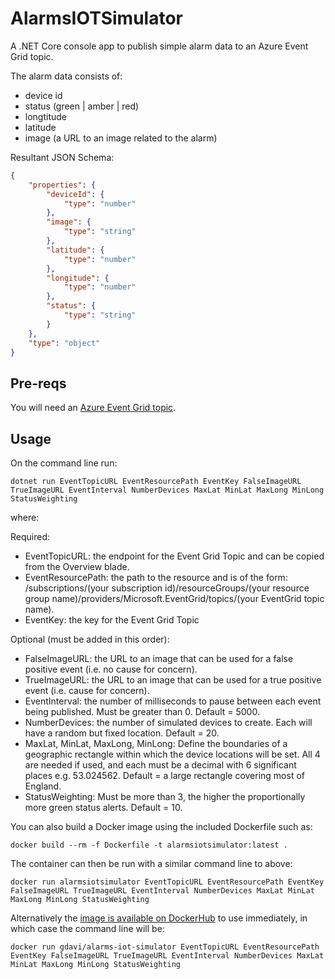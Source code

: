 # AlarmsIOTSimulator
A .NET Core console app to publish simple alarm data to an Azure Event Grid topic. 

The alarm data consists of:

- device id
- status (green | amber | red)
- longtitude
- latitude
- image (a URL to an image related to the alarm)

Resultant JSON Schema:

```JSON
{
    "properties": {
        "deviceId": {
            "type": "number"
        },
        "image": {
            "type": "string"
        },
        "latitude": {
            "type": "number"
        },
        "longitude": {
            "type": "number"
        },
        "status": {
            "type": "string"
        }
    },
    "type": "object"
}
```

## Pre-reqs

You will need an [Azure Event Grid topic](https://docs.microsoft.com/en-us/azure/event-grid/custom-event-quickstart-portal#create-a-custom-topic).

## Usage

On the command line run:

`dotnet run EventTopicURL EventResourcePath EventKey FalseImageURL TrueImageURL EventInterval NumberDevices MaxLat MinLat MaxLong MinLong StatusWeighting`

where:

Required:
- EventTopicURL: the endpoint for the Event Grid Topic and can be copied from the Overview blade.
- EventResourcePath: the path to the resource and is of the form: /subscriptions/(your subscription id)/resourceGroups/(your resource group name)/providers/Microsoft.EventGrid/topics/(your EventGrid topic name).
- EventKey: the key for the Event Grid Topic

Optional (must be added in this order):
- FalseImageURL: the URL to an image that can be used for a false positive event (i.e. no cause for concern).
- TrueImageURL: the URL to an image that can be used for a true positive event (i.e. cause for concern).
- EventInterval: the number of milliseconds to pause between each event being published. Must be greater than 0. Default = 5000.
- NumberDevices: the number of simulated devices to create. Each will have a random but fixed location. Default = 20.
- MaxLat, MinLat, MaxLong, MinLong: Define the boundaries of a geographic rectangle within which the device locations will be set. All 4 are needed if used, and each must be a decimal with 6 significant places e.g. 53.024562. Default = a large rectangle covering most of England.
- StatusWeighting: Must be more than 3, the higher the proportionally more green status alerts. Default = 10.

You can also build a Docker image using the included Dockerfile such as: 

`docker build --rm -f Dockerfile -t alarmsiotsimulator:latest .`

The container can then be run with a similar command line to above:

`docker run alarmsiotsimulator EventTopicURL EventResourcePath EventKey FalseImageURL TrueImageURL EventInterval NumberDevices MaxLat MinLat MaxLong MinLong StatusWeighting`

Alternatively the [image is available on DockerHub](https://hub.docker.com/r/gdavi/alarms-iot-simulator/) to use immediately, in which case the command line will be:

`docker run gdavi/alarms-iot-simulator EventTopicURL EventResourcePath EventKey FalseImageURL TrueImageURL EventInterval NumberDevices MaxLat MinLat MaxLong MinLong StatusWeighting`